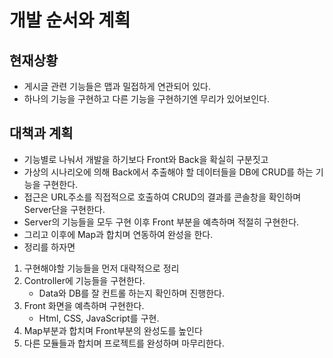 # 개발 순서와 계획
## 현재상황
- 게시글 관련 기능들은 맵과 밀접하게 연관되어 있다.
- 하나의 기능을 구현하고 다른 기능을 구현하기엔 무리가 있어보인다.
## 대책과 계획
- 기능별로 나눠서 개발을 하기보다 Front와 Back을 확실히 구분짓고
- 가상의 시나리오에 의해 Back에서 추출해야 할 데이터들을 DB에 CRUD를 하는 기능을 구현한다.
- 접근은 URL주소를 직접적으로 호출하여 CRUD의 결과를 콘솔창을 확인하며 Server단을 구현한다.
- Server의 기능들을 모두 구현 이후 Front 부분을 예측하며 적절히 구현한다.
- 그리고 이후에 Map과 합치며 연동하여 완성을 한다.
- 정리를 하자면
1. 구현해야할 기능들을 먼저 대략적으로 정리
2. Controller에 기능들을 구현한다.
    - Data와 DB를 잘 컨트롤 하는지 확인하며 진행한다.
3. Front 화면을 예측하며 구현한다.
    - Html, CSS, JavaScript를 구현.
4. Map부분과 합치며 Front부분의 완성도를 높인다
5. 다른 모듈들과 합치며 프로젝트를 완성하며 마무리한다.
